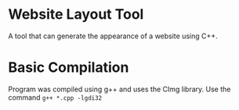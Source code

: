 # Website Layout Tool
 A tool that can generate the appearance of a website using C++.

# Basic Compilation
Program was compiled using g++ and uses the CImg library.
Use the command ```g++ *.cpp -lgdi32```

